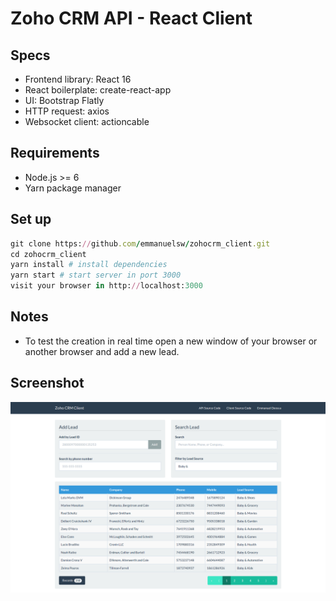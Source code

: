 # Zoho CRM API - React Client

## Specs
* Frontend library: React 16
* React boilerplate: create-react-app
* UI: Bootstrap Flatly
* HTTP request: axios
* Websocket client: actioncable

## Requirements
* Node.js >= 6
* Yarn package manager

## Set up
~~~ruby
git clone https://github.com/emmanuelsw/zohocrm_client.git
cd zohocrm_client
yarn install # install dependencies
yarn start # start server in port 3000
visit your browser in http://localhost:3000
~~~

## Notes
* To test the creation in real time open a new window of your browser or another browser and add a new lead.

## Screenshot
![Screenshot](https://raw.githubusercontent.com/emmanuelsw/zohocrm_client/master/screenshot.png)
